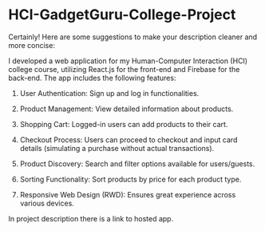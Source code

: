 # HCI-GadgetGuru-College-Project

Certainly! Here are some suggestions to make your description cleaner and more concise:

I developed a web application for my Human-Computer Interaction (HCI) college course, utilizing React.js for the front-end and Firebase for the back-end. The app includes the following features:

1) User Authentication:
 Sign up and log in functionalities.

2) Product Management:
View detailed information about products.

3) Shopping Cart:
Logged-in users can add products to their cart.

4) Checkout Process:
Users can proceed to checkout and input card details (simulating a purchase without actual transactions).

5) Product Discovery:
Search and filter options available for users/guests.

6) Sorting Functionality:
Sort products by price for each product type.

7) Responsive Web Design (RWD):
Ensures great experience across various devices.

In project description there is a link to hosted app.
